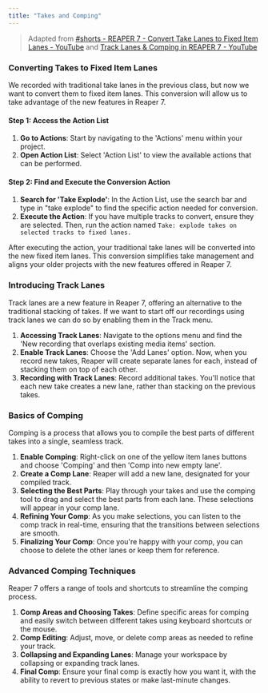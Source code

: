 ```yaml
---
title: "Takes and Comping"
---
```


> Adapted from [#shorts - REAPER 7 - Convert Take Lanes to Fixed Item Lanes - YouTube](https://www.youtube.com/watch?v=Cs70Wle-BPM) and [Track Lanes & Comping in REAPER 7 - YouTube](https://www.youtube.com/watch?v=QKql5MD-dCA)

### Converting Takes to Fixed Item Lanes 

We recorded with traditional take lanes in the previous class, but now we want to convert them to fixed item lanes. This conversion will allow us to take advantage of the new features in Reaper 7.

#### Step 1: Access the Action List

1. **Go to Actions**: Start by navigating to the 'Actions' menu within your project.
2. **Open Action List**: Select 'Action List' to view the available actions that can be performed.

#### Step 2: Find and Execute the Conversion Action

1. **Search for 'Take Explode'**: In the Action List, use the search bar and type in "take explode" to find the specific action needed for conversion.
2. **Execute the Action**: If you have multiple tracks to convert, ensure they are selected. Then, run the action named `Take: explode takes on selected tracks to fixed lanes.`

After executing the action, your traditional take lanes will be converted into the new fixed item lanes. This conversion simplifies take management and aligns your older projects with the new features offered in Reaper 7.

### Introducing Track Lanes

Track lanes are a new feature in Reaper 7, offering an alternative to the traditional stacking of takes. If we want to start off our recordings using track lanes we can do so by enabling them in the Track menu.

1. **Accessing Track Lanes**: Navigate to the options menu and find the 'New recording that overlaps existing media items' section.
2. **Enable Track Lanes**: Choose the 'Add Lanes' option. Now, when you record new takes, Reaper will create separate lanes for each, instead of stacking them on top of each other.
3. **Recording with Track Lanes**: Record additional takes. You'll notice that each new take creates a new lane, rather than stacking on the previous takes.

### Basics of Comping

Comping is a process that allows you to compile the best parts of different takes into a single, seamless track.

1. **Enable Comping**: Right-click on one of the yellow item lanes buttons and choose 'Comping' and then 'Comp into new empty lane'.
2. **Create a Comp Lane**: Reaper will add a new lane, designated for your compiled track.
3. **Selecting the Best Parts**: Play through your takes and use the comping tool to drag and select the best parts from each lane. These selections will appear in your comp lane.
4. **Refining Your Comp**: As you make selections, you can listen to the comp track in real-time, ensuring that the transitions between selections are smooth.
5. **Finalizing Your Comp**: Once you're happy with your comp, you can choose to delete the other lanes or keep them for reference.

### Advanced Comping Techniques


Reaper 7 offers a range of tools and shortcuts to streamline the comping process.

1. **Comp Areas and Choosing Takes**: Define specific areas for comping and easily switch between different takes using keyboard shortcuts or the mouse.
2. **Comp Editing**: Adjust, move, or delete comp areas as needed to refine your track.
3. **Collapsing and Expanding Lanes**: Manage your workspace by collapsing or expanding track lanes.
4. **Final Comp**: Ensure your final comp is exactly how you want it, with the ability to revert to previous states or make last-minute changes.


<!-- 
> see: [Comping Takes in REAPER - YouTube](https://www.youtube.com/watch?v=9zyld5BicWQ)

If you record on top of an media item, Reaper automatically creates takes. This allows you to choose which performance you like better, or compile parts from each performance into a new and better take.

Click on the take to choose which take you hear during playback. Or, use keyboard shortcut _T_ to select next take or _shift + t_ for the previous take.

To comp takes, create splits between phrases. You can then select parts of each performance. If we like the combination of takes we selected, we can select the takes and "crop to active take" (right click -> take -> crop to active take OR shift + command + t).

If we want to be able to compare different comps, we can save the comps instead of cropping to active take (right click -> comp -> save as new comp). Make sure to select all of the items you want in your comp first. Saving a comp allows us to choose a comped take without making our choices permanent. You can switch between comps using _Comp takes: Activate next comp_. You can also rename the active comp, remove it, crop list to active comp, or _move active comp to top lane._ This last option moves your selected comp to the top lane so you can see it more easily. See the other actions for comping takes for other useful actions.

When you decide on the take you want you should lock your takes so that you don't accidentally chose the wrong take. Do this with _Item properties: Lock to active take (mouse click will not change active take)_.

We can now use these techniques to comp together different takes from our percussion recording.

If we're happy with the take or comp we can collapse the take lanes by selecting _Options: Show all takes in lanes (when room)_ and turning it off. -->
